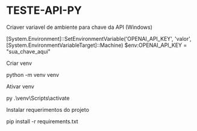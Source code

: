 # TESTE-API-PY

Criaver variavel de ambiente para chave da API (Windows)

[System.Environment]::SetEnvironmentVariable('OPENAI_API_KEY', 'valor', [System.EnvironmentVariableTarget]::Machine)
$env:OPENAI_API_KEY = "sua_chave_aqui"

Criar venv

python -m venv venv

Ativar venv

py .\venv\Scripts\activate

Instalar requerimentos do projeto

pip install -r requirements.txt
